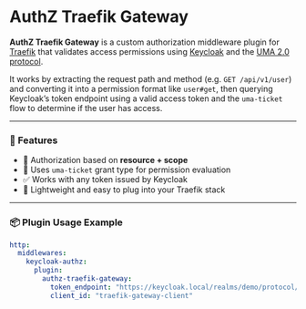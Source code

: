 # AuthZ Traefik Gateway

**AuthZ Traefik Gateway** is a custom authorization middleware plugin for [Traefik](https://traefik.io/) that validates access permissions using [Keycloak](https://www.keycloak.org/) and the [UMA 2.0 protocol](https://datatracker.ietf.org/doc/html/rfc8693).

It works by extracting the request path and method (e.g. `GET /api/v1/user`) and converting it into a permission format like `user#get`, then querying Keycloak’s token endpoint using a valid access token and the `uma-ticket` flow to determine if the user has access.

---

### 🔐 Features
- 🔧 Authorization based on **resource + scope**
- 🔄 Uses `uma-ticket` grant type for permission evaluation
- ✅ Works with any token issued by Keycloak
- 🚀 Lightweight and easy to plug into your Traefik stack

---

### 📦 Plugin Usage Example

```yaml
http:
  middlewares:
    keycloak-authz:
      plugin:
        authz-traefik-gateway:
          token_endpoint: "https://keycloak.local/realms/demo/protocol/openid-connect/token"
          client_id: "traefik-gateway-client"
